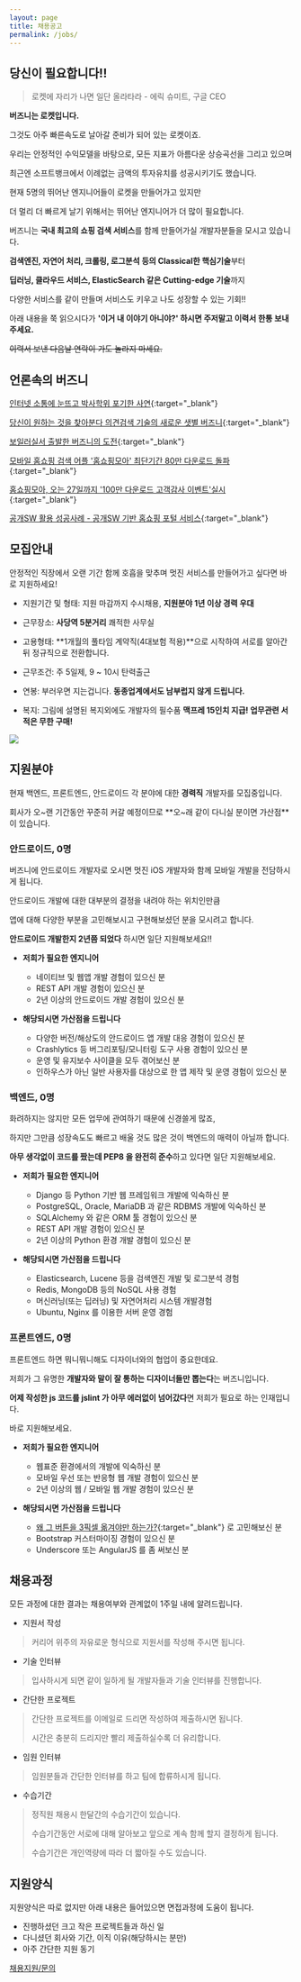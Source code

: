 ```yaml
---
layout: page
title: 채용공고
permalink: /jobs/
---
```


## 당신이 필요합니다!!

> 로켓에 자리가 나면 일단 올라타라 - 에릭 슈미트, 구글 CEO

**버즈니는 로켓입니다.**

그것도 아주 빠른속도로 날아갈 준비가 되어 있는 로켓이죠.

우리는 안정적인 수익모델을 바탕으로, 모든 지표가 아름다운 상승곡선을 그리고 있으며

최근엔 소프트뱅크에서 이례없는 금액의 투자유치를 성공시키기도 했습니다.

현재 5명의 뛰어난 엔지니어들이 로켓을 만들어가고 있지만

더 멀리 더 빠르게 날기 위해서는 뛰어난 엔지니어가 더 많이 필요합니다.

버즈니는 **국내 최고의 쇼핑 검색 서비스**를 함께 만들어가실 개발자분들을 모시고 있습니다.

**검색엔진, 자연어 처리, 크롤링, 로그분석 등의 Classical한 핵심기술**부터

**딥러닝, 클라우드 서비스, ElasticSearch 같은 Cutting-edge 기술**까지

다양한 서비스를 같이 만들며 서비스도 키우고 나도 성장할 수 있는 기회!!

아래 내용을 쭉 읽으시다가 **'이거 내 이야기 아니야?' 하시면 주저말고 이력서 한통 보내주세요.**

<strike>이력서 보낸 다음날 연락이 가도 놀라지 마세요.</strike>


## 언론속의 버즈니

[인터넷 소통에 눈뜨고 박사학위 포기한 사연](http://www.mt.co.kr/view/mtview.php?type=1&no=2011112414483555185&outlink=1){:target="_blank"}

[당신이 원하는 것을 찾아분다 의견검색 기술의 새로운 샛별 버즈니](http://www.ddaily.co.kr/news/article.html?no=100846){:target="_blank"}

[보일러실서 출발한 버즈니의 도전](http://www.bloter.net/archives/146337){:target="_blank"}

[모바일 홈쇼핑 검색 어플 '홈쇼핑모아' 최단기간 80만 다운로드 돌파](http://economy.hankooki.com/lpage/entv/201412/e2014121616330694210.htm){:target="_blank"}

[홈쇼핑모아, 오는 27일까지 '100만 다운로드 고객감사 이벤트'실시](http://mbn.mk.co.kr/pages/news/newsView.php?category=mbn00013&news_seq_no=2211926){:target="_blank"}

[공개SW 활용 성공사례 - 공개SW 기반 홈쇼핑 포털 서비스](http://www.oss.kr/oss_repository10/618097){:target="_blank"}


## 모집안내

안정적인 직장에서 오랜 기간 함께 호흡을 맞추며 멋진 서비스를 만들어가고 싶다면 바로 지원하세요!

* 지원기간 및 형태: 지원 마감까지 수시채용, **지원분야 1년 이상 경력 우대**

* 근무장소: **사당역 5분거리** 쾌적한 사무실

* 고용형태: **1개월의 풀타임 계약직(4대보험 적용)**으로 시작하여 서로를 알아간뒤 정규직으로 전환합니다.

* 근무조건: 주 5일제, 9 ~ 10시 탄력출근

* 연봉: 부러우면 지는겁니다. **동종업계에서도 남부럽지 않게 드립니다.**

* 복지: 그림에 설명된 복지외에도 개발자의 필수품 **맥프레 15인치 지급! 업무관련 서적은 무한 구매!**


<img src="/images/jobs.jpg"/>



## 지원분야

현재 백엔드, 프론트엔드, 안드로이드 각 분야에 대한 **경력직** 개발자를 모집중입니다.

회사가 오~랜 기간동안 꾸준히 커갈 예정이므로 **오~래 같이 다니실 분이면 가산점**이 있습니다.


### 안드로이드, 0명 

버즈니에 안드로이드 개발자로 오시면 멋진 iOS 개발자와 함께 모바일 개발을 전담하시게 됩니다.

안드로이드 개발에 대한 대부분의 결정을 내려야 하는 위치인만큼 

앱에 대해 다양한 부분을 고민해보시고 구현해보셨던 분을 모시려고 합니다.

**안드로이드 개발한지 2년쯤 되었다** 하시면 일단 지원해보세요!!

* **저희가 필요한 엔지니어**
    - 네이티브 및 웹앱 개발 경험이 있으신 분
    - REST API 개발 경험이 있으신 분
    - 2년 이상의 안드로이드 개발 경험이 있으신 분

* **해당되시면 가산점을 드립니다**
    - 다양한 버전/해상도의 안드로이드 앱 개발 대응 경험이 있으신 분
    - Crashlytics 등 버그리포팅/모니터링 도구 사용 경험이 있으신 분
    - 운영 및 유지보수 사이클을 모두 겪어보신 분
    - 인하우스가 아닌 일반 사용자를 대상으로 한 앱 제작 및 운영 경험이 있으신 분


### 백엔드, 0명

화려하지는 않지만 모든 업무에 관여하기 때문에 신경쓸게 많죠,

하지만 그만큼 성장속도도 빠르고 배울 것도 많은 것이 백엔드의 매력이 아닐까 합니다.

**아무 생각없이 코드를 짰는데 PEP8 을 완전히 준수**하고 있다면 일단 지원해보세요.

* **저희가 필요한 엔지니어**
    - Django 등 Python 기반 웹 프레임워크 개발에 익숙하신 분
    - PostgreSQL, Oracle, MariaDB 과 같은 RDBMS 개발에 익숙하신 분
    - SQLAlchemy 와 같은 ORM 툴 경험이 있으신 분
    - REST API 개발 경험이 있으신 분
    - 2년 이상의 Python 환경 개발 경험이 있으신 분

* **해당되시면 가산점을 드립니다**
    - Elasticsearch, Lucene 등을 검색엔진 개발 및 로그분석 경험
    - Redis, MongoDB 등의 NoSQL 사용 경험
    - 머신러닝(또는 딥러닝) 및 자연어처리 시스템 개발경험
    - Ubuntu, Nginx 를 이용한 서버 운영 경험


### 프론트엔드, 0명

프론트엔드 하면 뭐니뭐니해도 디자이너와의 협업이 중요한데요.

저희가 그 유명한 **개발자와 말이 잘 통하는 디자이너들만 뽑는다**는 버즈니입니다. 

**어제 작성한 js 코드를 jslint 가 아무 에러없이 넘어갔다**면 저희가 필요로 하는 인재입니다.

바로 지원해보세요.

* **저희가 필요한 엔지니어**
    - 웹표준 환경에서의 개발에 익숙하신 분
    - 모바일 우선 또는 반응형 웹 개발 경험이 있으신 분
    - 2년 이상의 웹 / 모바일 웹 개발 경험이 있으신 분

* **해당되시면 가산점을 드립니다**
    - [왜 그 버튼을 3픽셀 옮겨야만 하는가?](http://ppss.kr/archives/21322){:target="_blank"} 로 고민해보신 분 
    - Bootstrap 커스터마이징 경험이 있으신 분
    - Underscore 또는 AngularJS 를 좀 써보신 분


## 채용과정

모든 과정에 대한 결과는 채용여부와 관계없이 1주일 내에 알려드립니다.

 - 지원서 작성

  > 커리어 위주의 자유로운 형식으로 지원서를 작성해 주시면 됩니다.

 - 기술 인터뷰

  > 입사하시게 되면 같이 일하게 될 개발자들과 기술 인터뷰를 진행합니다.

 - 간단한 프로젝트

  > 간단한 프로젝트를 이메일로 드리면 작성하여 제출하시면 됩니다. 
  >
  > 시간은 충분히 드리지만 빨리 제출하실수록 더 유리합니다.

 - 임원 인터뷰

  > 임원분들과 간단한 인터뷰를 하고 팀에 합류하시게 됩니다.

 - 수습기간

  > 정직원 채용시 한달간의 수습기간이 있습니다.
  >
  > 수습기간동안 서로에 대해 알아보고 앞으로 계속 함께 할지 결정하게 됩니다.
  >
  > 수습기간은 개인역량에 따라 더 짧아질 수도 있습니다.


## 지원양식

지원양식은 따로 없지만 아래 내용은 들어있으면 면접과정에 도움이 됩니다.

 * 진행하셨던 크고 작은 프로젝트들과 하신 일
 * 다니셨던 회사와 기간, 이직 이유(해당하시는 분만)
 * 아주 간단한 지원 동기


<div class="post-footer">
    <div class="container">
        <div class="back-btn">
            <a href="mailto:recruit@buzzni.com">채용지원/문의</a>
        </div>
    </div>
</div>
